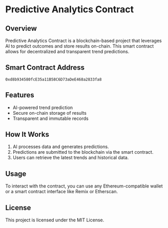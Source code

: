 # Predictive Analytics Contract

## Overview
Predictive Analytics Contract is a blockchain-based project that leverages AI to predict outcomes and store results on-chain. This smart contract allows for decentralized and transparent trend predictions.

## Smart Contract Address
```
0xd8b934580fcE35a11B58C6D73aDeE468a2833fa8
```

## Features
- AI-powered trend prediction
- Secure on-chain storage of results
- Transparent and immutable records

## How It Works
1. AI processes data and generates predictions.
2. Predictions are submitted to the blockchain via the smart contract.
3. Users can retrieve the latest trends and historical data.

## Usage
To interact with the contract, you can use any Ethereum-compatible wallet or a smart contract interface like Remix or Etherscan.

## License
This project is licensed under the MIT License.
